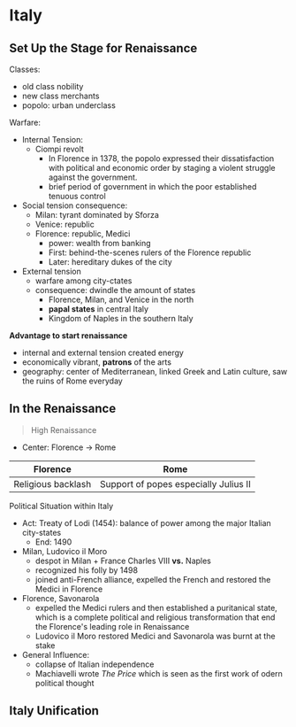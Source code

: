 # Italy
## Set Up the Stage for Renaissance 
Classes: 
  - old class nobility
  - new class merchants
  - popolo: urban underclass
  
Warfare: 
  - Internal Tension:
    - Ciompi revolt
      - In Florence in 1378, the popolo expressed their dissatisfaction with political and economic order by staging a violent struggle against the government.
      - brief period of government in which the poor established tenuous control
  - Social tension consequence:
     - Milan: tyrant dominated by Sforza
     - Venice: republic
     - Florence: republic, Medici
        - power: wealth from banking 
        - First: behind-the-scenes rulers of the Florence republic
        - Later: hereditary dukes of the city
  - External tension
    - warfare among city-ctates
    - consequence: dwindle the amount of states
      - Florence, Milan, and Venice in the north
      - **papal states** in central Italy
      - Kingdom of Naples in the southern Italy

  **Advantage to start renaissance**
   - internal and external tension created energy
   - economically vibrant, **patrons** of the arts
   - geography: center of Mediterranean, linked Greek and Latin culture, saw the ruins of Rome everyday

## In the Renaissance
>High Renaissance


  - Center: Florence -> Rome 
  
|Florence| Rome |
|--|--|
| Religious backlash| Support of popes especially Julius II |

Political Situation within Italy
  - Act: Treaty of Lodi (1454): balance of power among the major Italian city-states
    - End: 1490
  - Milan, Ludovico il Moro
    - despot in Milan + France Charles VIII **vs.** Naples
    - recognized his folly by 1498
    - joined anti-French alliance, expelled the French and restored the Medici in Florence
  - Florence, Savonarola
    - expelled the Medici rulers and then established a puritanical state, which is a complete political and religious transformation that end the Florence's leading role in Renaissance
    - Ludovico il Moro restored Medici and Savonarola was burnt at the stake
- General Influence: 
  - collapse of Italian independence
  - Machiavelli wrote _The Price_ which is seen as the first work of odern political thought

  



## Italy Unification

<!--stackedit_data:
eyJoaXN0b3J5IjpbLTE2MjI2Njg2MzMsLTExNDUyMDA0NzAsNz
MwOTk4MTE2XX0=
-->